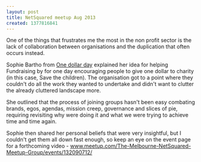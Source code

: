 ```yaml
---
layout: post
title: NetSquared meetup Aug 2013
created: 1377816841
---
```



One of the things that frustrates me the most in the non profit sector is the lack of collaboration between organisations and the duplication that often occurs instead.

Sophie Bartho&nbsp;from <a href="http://www.1dollarday.org/" target="_blank">One dollar day</a> explained her idea for helping Fundraising by for one day encouraging people to give one dollar to charity (in this case, Save the children). The organisation got to a point where they couldn&#39;t do all the work they wanted to undertake and didn&#39;t want to clutter the already cluttered landscape more.

She outlined that the process of joining groups hasn&#39;t been easy combating brands, egos, agendas, mission creep, governance and slices of pie, requiring revisiting why were doing it and what we were trying to achieve time and time again.

Sophie then shared her personal beliefs that were very insightful, but I couldn&#39;t get them all down fast enough, so keep an eye on the event page for a forthcoming video - <a href="http://www.meetup.com/The-Melbourne-NetSquared-Meetup-Group/events/132090712/" target="_blank">www.meetup.com/The-Melbourne-NetSquared-Meetup-Group/events/132090712/</a>
